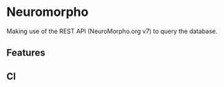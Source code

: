 # Neuromorpho
Making use of the  REST API (NeuroMorpho.org v7) to query the database.

## Features

## CI
